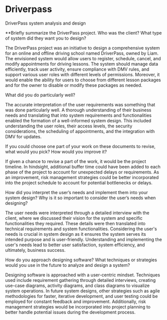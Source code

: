 # Driverpass
DriverPass system analysis and design

**Briefly summarize the DriverPass project. Who was the client? What type of system did they want you to design?

The DriverPass project was an initiative to design a comprehensive system for an online and offline driving school named DriverPass, owned by Liam. The envisioned system would allow users to register, schedule, cancel, and modify appointments for driving lessons. The system should manage data efficiently, track user activity, ensure compliance with DMV rules, and support various user roles with different levels of permissions. Moreover, it would enable the ability for users to choose from different lesson packages and for the owner to disable or modify these packages as needed.

What did you do particularly well?

The accurate interpretation of the user requirements was something that was done particularly well. A thorough understanding of their business needs and translating that into system requirements and functionalities enabled the formation of a well-informed system design. This included understanding the user roles, their access levels, the security considerations, the scheduling of appointments, and the integration with DMV for updates.

If you could choose one part of your work on these documents to revise, what would you pick? How would you improve it?

If given a chance to revise a part of the work, it would be the project timeline. In hindsight, additional buffer time could have been added to each phase of the project to account for unexpected delays or requirements. As an improvement, risk management strategies could be better incorporated into the project schedule to account for potential bottlenecks or delays.

How did you interpret the user’s needs and implement them into your system design? Why is it so important to consider the user’s needs when designing?

The user needs were interpreted through a detailed interview with the client, where we discussed their vision for the system and specific functionalities they required. These details were then translated into technical requirements and system functionalities. Considering the user's needs is crucial in system design as it ensures the system serves its intended purpose and is user-friendly. Understanding and implementing the user's needs lead to better user satisfaction, system efficiency, and ultimately, business success.

How do you approach designing software? What techniques or strategies would you use in the future to analyze and design a system?

Designing software is approached with a user-centric mindset. Techniques used include requirement gathering through detailed interviews, creating use-case diagrams, activity diagrams, and class diagrams to visualize system operations. In future system designs, other strategies such as agile methodologies for faster, iterative development, and user testing could be employed for constant feedback and improvement. Additionally, risk management strategies would be incorporated into project planning to better handle potential issues during the development process.
